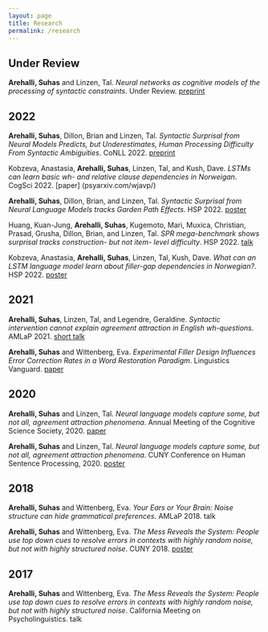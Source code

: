 ```yaml
---
layout: page
title: Research
permalink: /research
---
```


## Under Review
**Arehalli, Suhas** and Linzen, Tal. *Neural networks as cognitive models of the processing of syntactic constraints*. Under Review. [preprint](Arehalli_AgrAttr.pdf)

## 2022
**Arehalli, Suhas**, Dillon, Brian and Linzen, Tal. *Syntactic Surprisal from Neural Models Predicts, but Underestimates, Human Processing Difficulty From Syntactic Ambiguities*. CoNLL 2022. [preprint](Arehalli_SynSurp.pdf)

Kobzeva, Anastasia, **Arehalli, Suhas**, Linzen, Tal, and Kush, Dave. *LSTMs can learn basic wh- and relative clause dependencies in Norweigan*. CogSci 2022. [paper]  (psyarxiv.com/wjavp/)

**Arehalli, Suhas**, Dillon, Brian, and Linzen, Tal. *Syntactic Surprisal from Neural Language Models tracks Garden Path Effects*. HSP 2022. [poster](https://oxford-abstracts.s3.amazonaws.com/e4a2e0bf-f58c-4c0e-ba7b-a91ffc7aa9e8.pdf)

Huang, Kuan-Jung, **Arehalli, Suhas**, Kugemoto, Mari, Muxica, Christian, Prasad, Grusha, Dillon, Brian, and Linzen, Tal. *SPR mega-benchmark shows surprisal tracks construction- but not item- level difficulty*. HSP 2022. [talk](https://d3ijlhudpq9yjw.cloudfront.net/73865ff2-7298-4a7a-b2db-a560917a7d6a.pdf)

Kobzeva, Anastasia, **Arehalli, Suhas**, Linzen, Tal, Kush, Dave. *What can an LSTM language model learn about filler-gap dependencies in Norwegian?*. HSP 2022. [poster](https://d3ijlhudpq9yjw.cloudfront.net/3a32bae8-631c-4f43-b018-576232f98465.pdf)

## 2021
**Arehalli, Suhas**, Linzen, Tal, and Legendre, Geraldine. *Syntactic intervention cannot explain agreement attraction in English wh-questions*. AMLaP 2021. [short talk](https://amlap2021.github.io/program/204.pdf)

**Arehalli, Suhas** and Wittenberg, Eva. *Experimental Filler Design Influences Error Correction Rates in a Word Restoration Paradigm*. Linguistics Vanguard. [paper](https://www.degruyter.com/document/doi/10.1515/lingvan-2020-0052/html)

## 2020
**Arehalli, Suhas** and Linzen, Tal. *Neural language models capture some, but not all, agreement attraction phenomena*. Annual Meeting of the Cognitive Science Society, 2020. [paper](https://psyarxiv.com/97qcg)

**Arehalli, Suhas** and Linzen, Tal. *Neural language models capture some, but not all, agreement attraction phenomena*. CUNY Conference on Human Sentence Processing, 2020. [poster](https://osf.io/zmgdy)

## 2018

**Arehalli, Suhas** and Wittenberg, Eva. *Your Ears or Your Brain: Noise structure can hide grammatical preferences*. AMLaP 2018. talk

**Arehalli, Suhas** and Wittenberg, Eva. *The Mess Reveals the System: People use top down cues to resolve errors in contexts with highly random noise, but not with highly structured noise*. CUNY 2018. [poster](https://osf.io/6kqay)

## 2017
**Arehalli, Suhas** and Wittenberg, Eva. *The Mess Reveals the System: People use top down cues to resolve errors in contexts with highly random noise, but not with highly structured noise*. California Meeting on Psycholinguistics. talk
